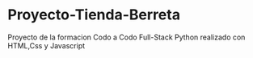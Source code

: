 # Proyecto-Tienda-Berreta
Proyecto de la formacion Codo a Codo Full-Stack Python realizado con HTML,Css y Javascript 
